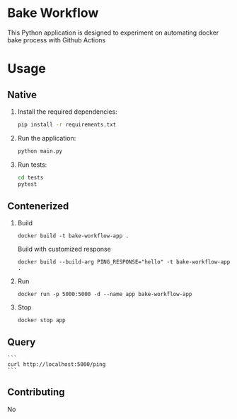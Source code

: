 # Bake Workflow

This Python application is designed to experiment on automating docker bake process with Github Actions

# Usage

## Native

1. Install the required dependencies:
    ```sh
    pip install -r requirements.txt
    ```
2. Run the application:
    ```sh
    python main.py
    ```
3. Run tests:
    ```sh
    cd tests
    pytest
    ```
## Contenerized

1. Build
    ```
    docker build -t bake-workflow-app .
    ```
    Build with customized response
    ```
    docker build --build-arg PING_RESPONSE="hello" -t bake-workflow-app . 
    ```
2. Run 
    ```
    docker run -p 5000:5000 -d --name app bake-workflow-app
    ```
3. Stop
    ```
    docker stop app
    ```

## Query
    ```
    curl http://localhost:5000/ping
    ```

## Contributing

No